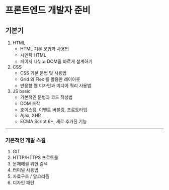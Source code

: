 # 프론트엔드 개발자 준비

## 기본기

1. HTML
   - HTML 기본 문법과 사용법
   - 시멘틱 HTML
   - 페이지 나누고 DOM을 바르게 설계하기
2. CSS
   - CSS 기본 문법 및 사용법
   - Grid 와 Flex 를 활용한 레이아웃
   - 반응형 웹 디자인과 미디어 쿼리 사용법
3. JS basic
   - 기본적인 문법과 코드 작성법
   - DOM 조작
   - 호이스팅, 이벤트 버블링, 프로토타입
   - Ajax, XHR
   - ECMA Script 6+, 새로 추가된 기능

---

### 기본적인 개발 스킬

1. GIT
2. HTTP/HTTPS 프로토콜
3. 문제해결 위한 검색
4. 터미널 사용법
5. 자료구조 / 알고리즘
6. 디자인 패턴
